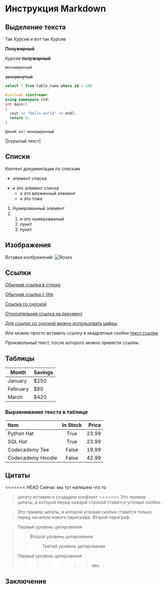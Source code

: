# Инструкция Markdown


## Выделение текста

Так *Курсив* и вот так _Курсив_

**Полужирный**

_Курсив **полужирный**_

`моноширинный`

~~зачеркнутый~~

```SQL
select * from table_name where id = 100
```

```C++
#include <iostream>
using namespace std;
int main()
{
  cout << "Hello world" << endl;
  return 0;
}
```

```
Дикий кот моноширинный
```


||скрытый текст|

## Списки
Контент документации по спискам
- элемент списка
* и это элемент списка
  - а это вложенный элемент
  * и это тоже

1. Нумерованный элемент
2. 1. и это нумерованный
   2. пункт
   3. пункт

## Изображения

Вставка изображений:
![Roses](roses.jpg)

## Ссылки

[Обычная ссылка в строке](https://www.google.com)

[Обычная ссылка с title](https://www.google.com "Сайт Google")

[Ссылка со сноской][Произвольный регистронезависимый текст]

[Относительная ссылка на документ](../blob/master/LICENSE)

[Для ссылок со сноской можно использовать цифры][1]

Или можно просто вставить ссылку в квадратные скобки [текст ссылки]

Произвольный текст, после которого можно привести ссылки.

[произвольный регистронезависимый текст]: https://www.mozilla.org
[1]: http://slashdot.org
[текст ссылки]: http://www.reddit.com

## Таблицы

| Month    | Savings |
| -------- | ------- |
| January  | $250    |
| February | $80     |
| March    | $420    |

### Выравнивание текста в таблице

| Item              | In Stock | Price |
| :---------------- | :------: | ----: |
| Python Hat        |   True   | 23.99 |
| SQL Hat           |   True   | 23.99 |
| Codecademy Tee    |  False   | 19.99 |
| Codecademy Hoodie |  False   | 42.99 |


## Цитаты

<<<<<<< HEAD
Сейчас мы тут напишем что то
> цитату вставим
и создадим конфликт
=======
>Это пример цитаты,
>в которой перед каждой строкой
>ставится угловая скобка.

>Это пример цитаты,
в которой угловая скобка
ставится только перед началом нового параграфа.
>Второй параграф.

> Первый уровень цитирования
>> Второй уровень цитирования
>>> Третий уровень цитирования
>
>Первый уровень цитирования
>>>>>>> dev

## Заключение